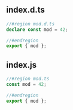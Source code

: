 ## index.d.ts

```ts
//#region mod.d.ts
declare const mod = 42;

//#endregion
export { mod };
```
## index.js

```js
//#region mod.ts
const mod = 42;

//#endregion
export { mod };
```